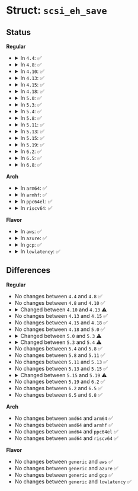 # Struct: <code>scsi_eh_save</code>

## Status
<b>Regular</b>
<ul>
<li>
<details>
<summary>In <code>4.4</code>: ✅</summary>

```c
struct scsi_eh_save {
    int result;
    enum dma_data_direction data_direction;
    unsigned int underflow;
    unsigned char cmd_len;
    unsigned char prot_op;
    unsigned char *cmnd;
    struct scsi_data_buffer sdb;
    struct request *next_rq;
    unsigned char eh_cmnd[16];
    struct scatterlist sense_sgl;
};
```
</details>
</li>
<li>
<details>
<summary>In <code>4.8</code>: ✅</summary>

```c
struct scsi_eh_save {
    int result;
    enum dma_data_direction data_direction;
    unsigned int underflow;
    unsigned char cmd_len;
    unsigned char prot_op;
    unsigned char *cmnd;
    struct scsi_data_buffer sdb;
    struct request *next_rq;
    unsigned char eh_cmnd[16];
    struct scatterlist sense_sgl;
};
```
</details>
</li>
<li>
<details>
<summary>In <code>4.10</code>: ✅</summary>

```c
struct scsi_eh_save {
    int result;
    enum dma_data_direction data_direction;
    unsigned int underflow;
    unsigned char cmd_len;
    unsigned char prot_op;
    unsigned char *cmnd;
    struct scsi_data_buffer sdb;
    struct request *next_rq;
    unsigned char eh_cmnd[16];
    struct scatterlist sense_sgl;
};
```
</details>
</li>
<li>
<details>
<summary>In <code>4.13</code>: ✅</summary>

```c
struct scsi_eh_save {
    int result;
    int eh_eflags;
    enum dma_data_direction data_direction;
    unsigned int underflow;
    unsigned char cmd_len;
    unsigned char prot_op;
    unsigned char *cmnd;
    struct scsi_data_buffer sdb;
    struct request *next_rq;
    unsigned char eh_cmnd[16];
    struct scatterlist sense_sgl;
};
```
</details>
</li>
<li>
<details>
<summary>In <code>4.15</code>: ✅</summary>

```c
struct scsi_eh_save {
    int result;
    int eh_eflags;
    enum dma_data_direction data_direction;
    unsigned int underflow;
    unsigned char cmd_len;
    unsigned char prot_op;
    unsigned char *cmnd;
    struct scsi_data_buffer sdb;
    struct request *next_rq;
    unsigned char eh_cmnd[16];
    struct scatterlist sense_sgl;
};
```
</details>
</li>
<li>
<details>
<summary>In <code>4.18</code>: ✅</summary>

```c
struct scsi_eh_save {
    int result;
    int eh_eflags;
    enum dma_data_direction data_direction;
    unsigned int underflow;
    unsigned char cmd_len;
    unsigned char prot_op;
    unsigned char *cmnd;
    struct scsi_data_buffer sdb;
    struct request *next_rq;
    unsigned char eh_cmnd[16];
    struct scatterlist sense_sgl;
};
```
</details>
</li>
<li>
<details>
<summary>In <code>5.0</code>: ✅</summary>

```c
struct scsi_eh_save {
    int result;
    int eh_eflags;
    enum dma_data_direction data_direction;
    unsigned int underflow;
    unsigned char cmd_len;
    unsigned char prot_op;
    unsigned char *cmnd;
    struct scsi_data_buffer sdb;
    struct request *next_rq;
    unsigned char eh_cmnd[16];
    struct scatterlist sense_sgl;
};
```
</details>
</li>
<li>
<details>
<summary>In <code>5.3</code>: ✅</summary>

```c
struct scsi_eh_save {
    int result;
    int eh_eflags;
    enum dma_data_direction data_direction;
    unsigned int underflow;
    unsigned char cmd_len;
    unsigned char prot_op;
    unsigned char *cmnd;
    struct scsi_data_buffer sdb;
    unsigned char eh_cmnd[16];
    struct scatterlist sense_sgl;
};
```
</details>
</li>
<li>
<details>
<summary>In <code>5.4</code>: ✅</summary>

```c
struct scsi_eh_save {
    int result;
    unsigned int resid_len;
    int eh_eflags;
    enum dma_data_direction data_direction;
    unsigned int underflow;
    unsigned char cmd_len;
    unsigned char prot_op;
    unsigned char *cmnd;
    struct scsi_data_buffer sdb;
    unsigned char eh_cmnd[16];
    struct scatterlist sense_sgl;
};
```
</details>
</li>
<li>
<details>
<summary>In <code>5.8</code>: ✅</summary>

```c
struct scsi_eh_save {
    int result;
    unsigned int resid_len;
    int eh_eflags;
    enum dma_data_direction data_direction;
    unsigned int underflow;
    unsigned char cmd_len;
    unsigned char prot_op;
    unsigned char *cmnd;
    struct scsi_data_buffer sdb;
    unsigned char eh_cmnd[16];
    struct scatterlist sense_sgl;
};
```
</details>
</li>
<li>
<details>
<summary>In <code>5.11</code>: ✅</summary>

```c
struct scsi_eh_save {
    int result;
    unsigned int resid_len;
    int eh_eflags;
    enum dma_data_direction data_direction;
    unsigned int underflow;
    unsigned char cmd_len;
    unsigned char prot_op;
    unsigned char *cmnd;
    struct scsi_data_buffer sdb;
    unsigned char eh_cmnd[16];
    struct scatterlist sense_sgl;
};
```
</details>
</li>
<li>
<details>
<summary>In <code>5.13</code>: ✅</summary>

```c
struct scsi_eh_save {
    int result;
    unsigned int resid_len;
    int eh_eflags;
    enum dma_data_direction data_direction;
    unsigned int underflow;
    unsigned char cmd_len;
    unsigned char prot_op;
    unsigned char *cmnd;
    struct scsi_data_buffer sdb;
    unsigned char eh_cmnd[16];
    struct scatterlist sense_sgl;
};
```
</details>
</li>
<li>
<details>
<summary>In <code>5.15</code>: ✅</summary>

```c
struct scsi_eh_save {
    int result;
    unsigned int resid_len;
    int eh_eflags;
    enum dma_data_direction data_direction;
    unsigned int underflow;
    unsigned char cmd_len;
    unsigned char prot_op;
    unsigned char *cmnd;
    struct scsi_data_buffer sdb;
    unsigned char eh_cmnd[16];
    struct scatterlist sense_sgl;
};
```
</details>
</li>
<li>
<details>
<summary>In <code>5.19</code>: ✅</summary>

```c
struct scsi_eh_save {
    int result;
    unsigned int resid_len;
    int eh_eflags;
    enum dma_data_direction data_direction;
    unsigned int underflow;
    unsigned char cmd_len;
    unsigned char prot_op;
    unsigned char cmnd[32];
    struct scsi_data_buffer sdb;
    struct scatterlist sense_sgl;
};
```
</details>
</li>
<li>
<details>
<summary>In <code>6.2</code>: ✅</summary>

```c
struct scsi_eh_save {
    int result;
    unsigned int resid_len;
    int eh_eflags;
    enum dma_data_direction data_direction;
    unsigned int underflow;
    unsigned char cmd_len;
    unsigned char prot_op;
    unsigned char cmnd[32];
    struct scsi_data_buffer sdb;
    struct scatterlist sense_sgl;
};
```
</details>
</li>
<li>
<details>
<summary>In <code>6.5</code>: ✅</summary>

```c
struct scsi_eh_save {
    int result;
    unsigned int resid_len;
    int eh_eflags;
    enum dma_data_direction data_direction;
    unsigned int underflow;
    unsigned char cmd_len;
    unsigned char prot_op;
    unsigned char cmnd[32];
    struct scsi_data_buffer sdb;
    struct scatterlist sense_sgl;
};
```
</details>
</li>
<li>
<details>
<summary>In <code>6.8</code>: ✅</summary>

```c
struct scsi_eh_save {
    int result;
    unsigned int resid_len;
    int eh_eflags;
    enum dma_data_direction data_direction;
    unsigned int underflow;
    unsigned char cmd_len;
    unsigned char prot_op;
    unsigned char cmnd[32];
    struct scsi_data_buffer sdb;
    struct scatterlist sense_sgl;
};
```
</details>
</li>
</ul>
<b>Arch</b>
<ul>
<li>
<details>
<summary>In <code>arm64</code>: ✅</summary>

```c
struct scsi_eh_save {
    int result;
    unsigned int resid_len;
    int eh_eflags;
    enum dma_data_direction data_direction;
    unsigned int underflow;
    unsigned char cmd_len;
    unsigned char prot_op;
    unsigned char *cmnd;
    struct scsi_data_buffer sdb;
    unsigned char eh_cmnd[16];
    struct scatterlist sense_sgl;
};
```
</details>
</li>
<li>
<details>
<summary>In <code>armhf</code>: ✅</summary>

```c
struct scsi_eh_save {
    int result;
    unsigned int resid_len;
    int eh_eflags;
    enum dma_data_direction data_direction;
    unsigned int underflow;
    unsigned char cmd_len;
    unsigned char prot_op;
    unsigned char *cmnd;
    struct scsi_data_buffer sdb;
    unsigned char eh_cmnd[16];
    struct scatterlist sense_sgl;
};
```
</details>
</li>
<li>
<details>
<summary>In <code>ppc64el</code>: ✅</summary>

```c
struct scsi_eh_save {
    int result;
    unsigned int resid_len;
    int eh_eflags;
    enum dma_data_direction data_direction;
    unsigned int underflow;
    unsigned char cmd_len;
    unsigned char prot_op;
    unsigned char *cmnd;
    struct scsi_data_buffer sdb;
    unsigned char eh_cmnd[16];
    struct scatterlist sense_sgl;
};
```
</details>
</li>
<li>
<details>
<summary>In <code>riscv64</code>: ✅</summary>

```c
struct scsi_eh_save {
    int result;
    unsigned int resid_len;
    int eh_eflags;
    enum dma_data_direction data_direction;
    unsigned int underflow;
    unsigned char cmd_len;
    unsigned char prot_op;
    unsigned char *cmnd;
    struct scsi_data_buffer sdb;
    unsigned char eh_cmnd[16];
    struct scatterlist sense_sgl;
};
```
</details>
</li>
</ul>
<b>Flavor</b>
<ul>
<li>
<details>
<summary>In <code>aws</code>: ✅</summary>

```c
struct scsi_eh_save {
    int result;
    unsigned int resid_len;
    int eh_eflags;
    enum dma_data_direction data_direction;
    unsigned int underflow;
    unsigned char cmd_len;
    unsigned char prot_op;
    unsigned char *cmnd;
    struct scsi_data_buffer sdb;
    unsigned char eh_cmnd[16];
    struct scatterlist sense_sgl;
};
```
</details>
</li>
<li>
<details>
<summary>In <code>azure</code>: ✅</summary>

```c
struct scsi_eh_save {
    int result;
    unsigned int resid_len;
    int eh_eflags;
    enum dma_data_direction data_direction;
    unsigned int underflow;
    unsigned char cmd_len;
    unsigned char prot_op;
    unsigned char *cmnd;
    struct scsi_data_buffer sdb;
    unsigned char eh_cmnd[16];
    struct scatterlist sense_sgl;
};
```
</details>
</li>
<li>
<details>
<summary>In <code>gcp</code>: ✅</summary>

```c
struct scsi_eh_save {
    int result;
    unsigned int resid_len;
    int eh_eflags;
    enum dma_data_direction data_direction;
    unsigned int underflow;
    unsigned char cmd_len;
    unsigned char prot_op;
    unsigned char *cmnd;
    struct scsi_data_buffer sdb;
    unsigned char eh_cmnd[16];
    struct scatterlist sense_sgl;
};
```
</details>
</li>
<li>
<details>
<summary>In <code>lowlatency</code>: ✅</summary>

```c
struct scsi_eh_save {
    int result;
    unsigned int resid_len;
    int eh_eflags;
    enum dma_data_direction data_direction;
    unsigned int underflow;
    unsigned char cmd_len;
    unsigned char prot_op;
    unsigned char *cmnd;
    struct scsi_data_buffer sdb;
    unsigned char eh_cmnd[16];
    struct scatterlist sense_sgl;
};
```
</details>
</li>
</ul>

## Differences
<b>Regular</b>
<ul>
<li>
No changes between <code>4.4</code> and <code>4.8</code> ✅
</li>
<li>
No changes between <code>4.8</code> and <code>4.10</code> ✅
</li>
<li>
<details>
<summary>Changed between <code>4.10</code> and <code>4.13</code> ⚠️</summary>
<ul>
<li>
<b>Field added. </b>
<code>int eh_eflags</code>
</li>
</ul>
</details>
</li>
<li>
No changes between <code>4.13</code> and <code>4.15</code> ✅
</li>
<li>
No changes between <code>4.15</code> and <code>4.18</code> ✅
</li>
<li>
No changes between <code>4.18</code> and <code>5.0</code> ✅
</li>
<li>
<details>
<summary>Changed between <code>5.0</code> and <code>5.3</code> ⚠️</summary>
<ul>
<li>
<b>Field removed. </b>
<code>struct request *next_rq</code>
</li>
</ul>
</details>
</li>
<li>
<details>
<summary>Changed between <code>5.3</code> and <code>5.4</code> ⚠️</summary>
<ul>
<li>
<b>Field added. </b>
<code>unsigned int resid_len</code>
</li>
</ul>
</details>
</li>
<li>
No changes between <code>5.4</code> and <code>5.8</code> ✅
</li>
<li>
No changes between <code>5.8</code> and <code>5.11</code> ✅
</li>
<li>
No changes between <code>5.11</code> and <code>5.13</code> ✅
</li>
<li>
No changes between <code>5.13</code> and <code>5.15</code> ✅
</li>
<li>
<details>
<summary>Changed between <code>5.15</code> and <code>5.19</code> ⚠️</summary>
<ul>
<li>
<b>Field removed. </b>
<code>unsigned char eh_cmnd[16]</code>
</li>
<li>
<b>Field type changed. </b>
<code>unsigned char *cmnd</code> ➡️ <code>unsigned char cmnd[32]</code>
</li>
</ul>
</details>
</li>
<li>
No changes between <code>5.19</code> and <code>6.2</code> ✅
</li>
<li>
No changes between <code>6.2</code> and <code>6.5</code> ✅
</li>
<li>
No changes between <code>6.5</code> and <code>6.8</code> ✅
</li>
</ul>
<b>Arch</b>
<ul>
<li>
No changes between <code>amd64</code> and <code>arm64</code> ✅
</li>
<li>
No changes between <code>amd64</code> and <code>armhf</code> ✅
</li>
<li>
No changes between <code>amd64</code> and <code>ppc64el</code> ✅
</li>
<li>
No changes between <code>amd64</code> and <code>riscv64</code> ✅
</li>
</ul>
<b>Flavor</b>
<ul>
<li>
No changes between <code>generic</code> and <code>aws</code> ✅
</li>
<li>
No changes between <code>generic</code> and <code>azure</code> ✅
</li>
<li>
No changes between <code>generic</code> and <code>gcp</code> ✅
</li>
<li>
No changes between <code>generic</code> and <code>lowlatency</code> ✅
</li>
</ul>
